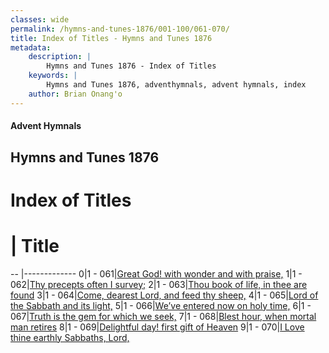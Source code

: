 ```yaml
---
classes: wide
permalink: /hymns-and-tunes-1876/001-100/061-070/
title: Index of Titles - Hymns and Tunes 1876
metadata:
    description: |
        Hymns and Tunes 1876 - Index of Titles
    keywords: |
        Hymns and Tunes 1876, adventhymnals, advent hymnals, index
    author: Brian Onang'o
---
```


#### Advent Hymnals

## Hymns and Tunes 1876

# Index of Titles
# | Title                        
-- |-------------
0|1 - 061|[Great God! with wonder and with praise,](/001-100/061-070/01.Great-God!-with-wonder-and-with-praise,)
1|1 - 062|[Thy precepts often I survey;](/001-100/061-070/02.Thy-precepts-often-I-survey;)
2|1 - 063|[Thou book of life, in thee are found](/001-100/061-070/03.Thou-book-of-life,-in-thee-are-found)
3|1 - 064|[Come, dearest Lord, and feed thy sheep,](/001-100/061-070/04.Come,-dearest-Lord,-and-feed-thy-sheep,)
4|1 - 065|[Lord of the Sabbath and its light,](/001-100/061-070/05.Lord-of-the-Sabbath-and-its-light,)
5|1 - 066|[We’ve entered now on holy time,](/001-100/061-070/06.We’ve-entered-now-on-holy-time,)
6|1 - 067|[Truth is the gem for which we seek,](/001-100/061-070/07.Truth-is-the-gem-for-which-we-seek,)
7|1 - 068|[Blest hour, when mortal man retires](/001-100/061-070/08.Blest-hour,-when-mortal-man-retires)
8|1 - 069|[Delightful day! first gift of Heaven](/001-100/061-070/09.Delightful-day!-first-gift-of-Heaven)
9|1 - 070|[I Love thine earthly Sabbaths, Lord,](/001-100/061-070/10.I-Love-thine-earthly-Sabbaths,-Lord,)